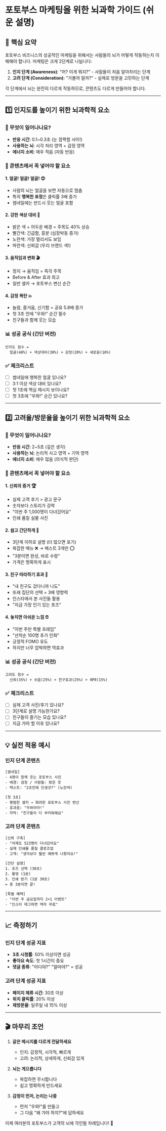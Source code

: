 # 포토부스 마케팅을 위한 뇌과학 가이드 (쉬운 설명)

## 🎯 핵심 요약

포토부스 비즈니스의 성공적인 마케팅을 위해서는 사람들의 뇌가 어떻게 작동하는지 이해해야 합니다. 
마케팅은 크게 2단계로 나뉩니다:

1. **인지 단계 (Awareness)**: "어? 이게 뭐지?" - 사람들이 처음 알아차리는 단계
2. **고려 단계 (Consideration)**: "가볼까 말까?" - 실제로 방문을 고민하는 단계

각 단계에서 뇌는 완전히 다르게 작동하므로, 콘텐츠도 다르게 만들어야 합니다.

---

## 1️⃣ 인지도를 높이기 위한 뇌과학적 요소

### 🧠 무엇이 일어나나요?
- **반응 시간**: 0.1~0.3초 (눈 깜짝할 사이!)
- **사용하는 뇌**: 시각 처리 영역 + 감정 영역
- **에너지 소비**: 매우 적음 (자동 반응)

### 📱 콘텐츠에서 꼭 넣어야 할 요소

#### 1. **얼굴! 얼굴! 얼굴!** 😊
- 사람의 뇌는 얼굴을 보면 자동으로 멈춤
- 특히 **행복한 표정**은 클릭률 3배 증가
- 썸네일에는 반드시 웃는 얼굴 포함

#### 2. **강한 색상 대비** 🎨
- 밝은 색 + 어두운 배경 = 주목도 40% 상승
- 빨간색: 긴급함, 흥분 (심장박동 증가)
- 노란색: 가장 멀리서도 보임
- 파란색: 신뢰감 (우리 브랜드 색!)

#### 3. **움직임과 변화** 🎬
- 정지 → 움직임 = 즉각 주목
- Before & After 효과 최고
- 일반 셀카 → 포토부스 변신 순간

#### 4. **감정 폭탄** 💥
- 놀람, 즐거움, 신기함 = 공유 5.8배 증가
- 첫 3초 안에 "우와!" 순간 필수
- 친구들과 함께 웃는 모습

### 📊 성공 공식 (간단 버전)
```
인지도 점수 = 
  얼굴(40%) + 색상대비(30%) + 감정(20%) + 새로움(10%)
```

### ✅ 체크리스트
- [ ] 썸네일에 행복한 얼굴 있나요?
- [ ] 3:1 이상 색상 대비 있나요?
- [ ] 첫 1초에 핵심 메시지 보이나요?
- [ ] 첫 3초에 "우와!" 순간 있나요?

---

## 2️⃣ 고려율/방문율을 높이기 위한 뇌과학적 요소

### 🧠 무엇이 일어나나요?
- **반응 시간**: 2~5초 (깊은 생각)
- **사용하는 뇌**: 논리적 사고 영역 + 기억 영역
- **에너지 소비**: 매우 많음 (의식적 판단)

### 📱 콘텐츠에서 꼭 넣어야 할 요소

#### 1. **신뢰의 증거** 🏆
- 실제 고객 후기 > 광고 문구
- 숫자보다 스토리가 강력
- "이번 주 1,000명이 다녀갔어요"
- 인쇄 품질 실물 사진

#### 2. **쉽고 간단하게** 🎯
- 3단계 이하로 설명 (더 많으면 포기)
- 복잡한 메뉴 ❌ → 베스트 3개만 ⭕
- "3분이면 완성, 바로 수령"
- 가격은 명확하게 표시

#### 3. **친구 따라하기 효과** 👥
- "내 친구도 갔다니까 나도"
- 또래 집단의 선택 = 3배 영향력
- 인스타에서 본 사진들 활용
- "지금 가장 인기 있는 포즈"

#### 4. **놓치면 아쉬운 느낌** ⏰
- "이번 주만 특별 프레임"
- "선착순 100명 추가 인화"
- 긍정적 FOMO 유도
- 하지만 너무 압박하면 역효과

### 📊 성공 공식 (간단 버전)
```
고려도 점수 = 
  신뢰(35%) + 쉬움(25%) + 친구효과(25%) + 혜택(15%)
```

### ✅ 체크리스트
- [ ] 실제 고객 사진/후기 있나요?
- [ ] 3단계로 설명 가능한가요?
- [ ] 친구들이 즐기는 모습 있나요?
- [ ] 지금 가야 할 이유 있나요?

---

## 💡 실전 적용 예시

### 인지 단계 콘텐츠
```
[썸네일] 
- 4명이 함께 웃는 포토부스 사진
- 배경: 검정 / 사람들: 밝은 옷
- 텍스트: "2초만에 인생샷?" (노란색)

[첫 3초]
- 평범한 셀카 → 화려한 포토부스 사진 변신
- 효과음: "우와아아!"
- 자막: "친구들이 다 부러워해요"
```

### 고려 단계 콘텐츠
```
[신뢰 구축]
- "어제도 523명이 다녀갔어요"
- 실제 인쇄물 품질 클로즈업
- 고객: "생각보다 훨씬 예쁘게 나왔어요!"

[간단 설명]
1. 포즈 선택 (30초)
2. 촬영 (1분)
3. 인쇄 받기 (1분 30초)
= 총 3분이면 끝!

[특별 혜택]
- "이번 주 금요일까지 2+1 이벤트"
- "인스타 태그하면 액자 무료"
```

---

## 📈 측정하기

### 인지 단계 성공 지표
- **3초 시청률**: 50% 이상이면 성공
- **좋아요 속도**: 첫 1시간이 중요
- **댓글 종류**: "어디야?" "얼마야?" = 성공

### 고려 단계 성공 지표
- **페이지 체류 시간**: 30초 이상
- **위치 클릭률**: 20% 이상
- **재방문율**: 일주일 내 15% 이상

---

## 🎬 마무리 조언

1. **같은 메시지를 다르게 전달하세요**
   - 인지: 감정적, 시각적, 빠르게
   - 고려: 논리적, 상세하게, 신뢰감 있게

2. **뇌는 게으릅니다**
   - 복잡하면 무시합니다
   - 쉽고 명확하게 만드세요

3. **감정이 먼저, 논리는 나중**
   - 먼저 "우와!"를 만들고
   - 그 다음 "왜 가야 하지?"에 답하세요

이제 여러분의 포토부스가 고객의 뇌에 각인될 차례입니다! 🚀
